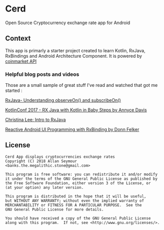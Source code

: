 # Cerd

Open Source Cryptocurrency exchange rate app for Android

## Context

This app is primarly a starter project created to learn Kotlin, RxJava, RxBindings and Android Architecture Component.
It is powered by [coinmarket API](https://coinmarketcap.com/api/)

### Helpful blog posts and videos

Those are a small sample of great stuff I've read and watched that got me started :

[RxJava- Understanding observeOn() and subscribeOn()](https://tomstechnicalblog.blogspot.com/2016/02/rxjava-understanding-observeon-and.html)

[KotlinConf 2017 - RX Java with Kotlin in Baby Steps by Annyce Davis](https://www.youtube.com/watch?v=YPf6AYDaYf8)

[Christina Lee: Intro to RxJava](https://www.youtube.com/watch?v=XLH2v9deew0)

[Reactive Android UI Programming with RxBinding by Donn Felker](https://academy.realm.io/posts/donn-felker-reactive-android-ui-programming-with-rxbinding/)




## License
```
Cerd App displays cryptocurrencies exchange rates
Copyright (C) 2018 Allan Seymour <banks.the.megalithic.stone@gmail.com>

This program is free software: you can redistribute it and/or modify
it under the terms of the GNU General Public License as published by
the Free Software Foundation, either version 3 of the License, or
(at your option) any later version.

This program is distributed in the hope that it will be useful,
but WITHOUT ANY WARRANTY; without even the implied warranty of
MERCHANTABILITY or FITNESS FOR A PARTICULAR PURPOSE.  See the
GNU General Public License for more details.

You should have received a copy of the GNU General Public License
along with this program.  If not, see <http://www.gnu.org/licenses/>.
```